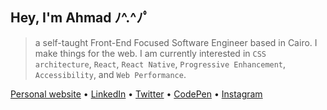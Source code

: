 ## Hey, I'm Ahmad ﾉ^.^ﾉﾟ

> a self-taught Front-End Focused Software Engineer based in Cairo. I make things for the web. I am currently interested in `CSS architecture`, `React`, `React Native`, `Progressive Enhancement`, `Accessibility`, and `Web Performance`.

[Personal website](https://ahmadnasr.net) • [LinkedIn](https://www.linkedin.com/in/ahmadnasrhosna/) • [Twitter](https://twitter.com/AhmadNasrHosna) • [CodePen](https://codepen.io/ahmadnasr) • [Instagram](https://www.instagram.com/ahmadnasrhosna/)


